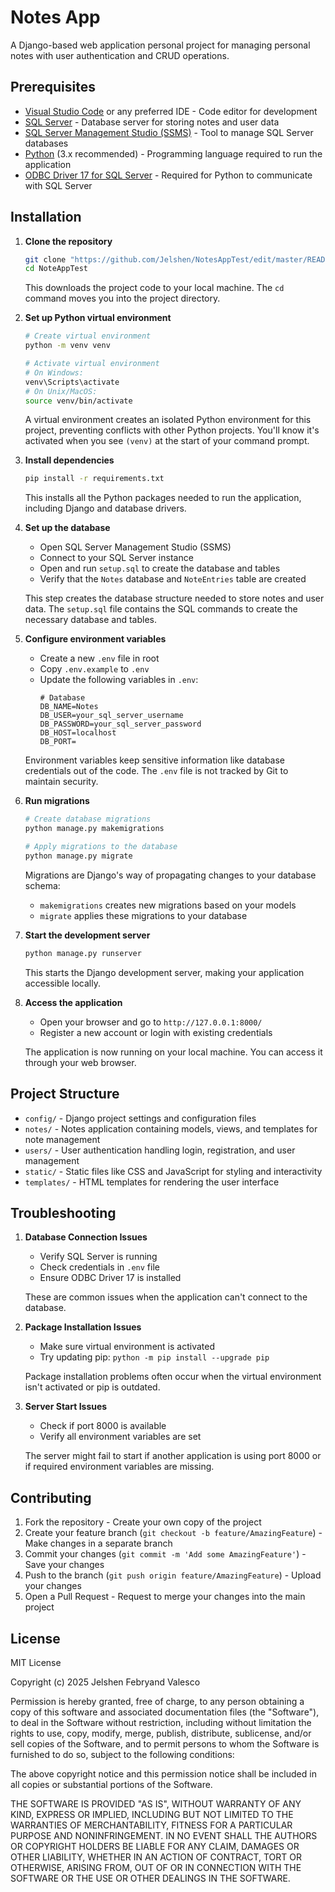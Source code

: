# Notes App

A Django-based web application personal project for managing personal notes with user authentication and CRUD operations.

## Prerequisites

- [Visual Studio Code](https://code.visualstudio.com/) or any preferred IDE - Code editor for development
- [SQL Server](https://www.microsoft.com/en-us/sql-server/sql-server-downloads) - Database server for storing notes and user data
- [SQL Server Management Studio (SSMS)](https://learn.microsoft.com/en-us/sql/ssms/download-sql-server-management-studio-ssms) - Tool to manage SQL Server databases
- [Python](https://www.python.org/downloads/) (3.x recommended) - Programming language required to run the application
- [ODBC Driver 17 for SQL Server](https://learn.microsoft.com/en-us/sql/connect/odbc/download-odbc-driver-for-sql-server) - Required for Python to communicate with SQL Server

## Installation

1. **Clone the repository**
   ```bash
   git clone "https://github.com/Jelshen/NotesAppTest/edit/master/README.md"
   cd NoteAppTest
   ```
   This downloads the project code to your local machine. The `cd` command moves you into the project directory.

2. **Set up Python virtual environment**
   ```bash
   # Create virtual environment
   python -m venv venv

   # Activate virtual environment
   # On Windows:
   venv\Scripts\activate
   # On Unix/MacOS:
   source venv/bin/activate
   ```
   A virtual environment creates an isolated Python environment for this project, preventing conflicts with other Python projects. You'll know it's activated when you see `(venv)` at the start of your command prompt.

3. **Install dependencies**
   ```bash
   pip install -r requirements.txt
   ```
   This installs all the Python packages needed to run the application, including Django and database drivers.

4. **Set up the database**
   - Open SQL Server Management Studio (SSMS)
   - Connect to your SQL Server instance
   - Open and run `setup.sql` to create the database and tables
   - Verify that the `Notes` database and `NoteEntries` table are created
   
   This step creates the database structure needed to store notes and user data. The `setup.sql` file contains the SQL commands to create the necessary database and tables.

5. **Configure environment variables**
   - Create a new `.env` file in root
   - Copy `.env.example` to `.env`
   - Update the following variables in `.env`:
     ```
     # Database
     DB_NAME=Notes
     DB_USER=your_sql_server_username
     DB_PASSWORD=your_sql_server_password
     DB_HOST=localhost
     DB_PORT=
     ```
   Environment variables keep sensitive information like database credentials out of the code. The `.env` file is not tracked by Git to maintain security.

6. **Run migrations**
   ```bash
   # Create database migrations
   python manage.py makemigrations

   # Apply migrations to the database
   python manage.py migrate
   ```
   Migrations are Django's way of propagating changes to your database schema:
   - `makemigrations` creates new migrations based on your models
   - `migrate` applies these migrations to your database

7. **Start the development server**
   ```bash
   python manage.py runserver
   ```
   This starts the Django development server, making your application accessible locally.

8. **Access the application**
   - Open your browser and go to `http://127.0.0.1:8000/`
   - Register a new account or login with existing credentials
   
   The application is now running on your local machine. You can access it through your web browser.

## Project Structure

- `config/` - Django project settings and configuration files
- `notes/` - Notes application containing models, views, and templates for note management
- `users/` - User authentication handling login, registration, and user management
- `static/` - Static files like CSS and JavaScript for styling and interactivity
- `templates/` - HTML templates for rendering the user interface

## Troubleshooting

1. **Database Connection Issues**
   - Verify SQL Server is running
   - Check credentials in `.env` file
   - Ensure ODBC Driver 17 is installed
   
   These are common issues when the application can't connect to the database.

2. **Package Installation Issues**
   - Make sure virtual environment is activated
   - Try updating pip: `python -m pip install --upgrade pip`
   
   Package installation problems often occur when the virtual environment isn't activated or pip is outdated.

3. **Server Start Issues**
   - Check if port 8000 is available
   - Verify all environment variables are set
   
   The server might fail to start if another application is using port 8000 or if required environment variables are missing.

## Contributing

1. Fork the repository - Create your own copy of the project
2. Create your feature branch (`git checkout -b feature/AmazingFeature`) - Make changes in a separate branch
3. Commit your changes (`git commit -m 'Add some AmazingFeature'`) - Save your changes
4. Push to the branch (`git push origin feature/AmazingFeature`) - Upload your changes
5. Open a Pull Request - Request to merge your changes into the main project

## License

   MIT License

   Copyright (c) 2025 Jelshen Febryand Valesco
   
   Permission is hereby granted, free of charge, to any person obtaining a copy
   of this software and associated documentation files (the "Software"), to deal
   in the Software without restriction, including without limitation the rights
   to use, copy, modify, merge, publish, distribute, sublicense, and/or sell
   copies of the Software, and to permit persons to whom the Software is
   furnished to do so, subject to the following conditions:
   
   The above copyright notice and this permission notice shall be included in all
   copies or substantial portions of the Software.
   
   THE SOFTWARE IS PROVIDED "AS IS", WITHOUT WARRANTY OF ANY KIND, EXPRESS OR
   IMPLIED, INCLUDING BUT NOT LIMITED TO THE WARRANTIES OF MERCHANTABILITY,
   FITNESS FOR A PARTICULAR PURPOSE AND NONINFRINGEMENT. IN NO EVENT SHALL THE
   AUTHORS OR COPYRIGHT HOLDERS BE LIABLE FOR ANY CLAIM, DAMAGES OR OTHER
   LIABILITY, WHETHER IN AN ACTION OF CONTRACT, TORT OR OTHERWISE, ARISING FROM,
   OUT OF OR IN CONNECTION WITH THE SOFTWARE OR THE USE OR OTHER DEALINGS IN THE
   SOFTWARE.
